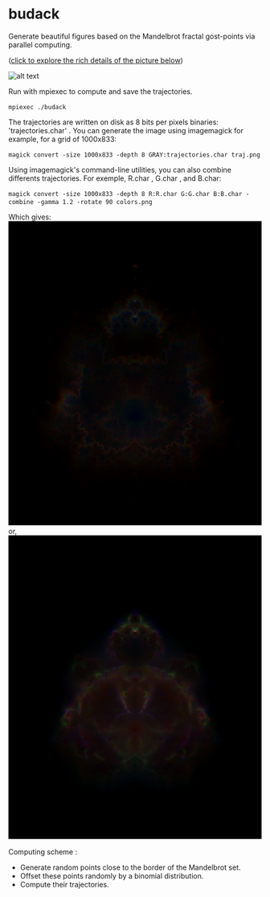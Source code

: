 # budack
Generate beautiful figures based on the Mandelbrot fractal gost-points via parallel computing. 

([click to explore the rich details of the picture below](https://raw.githubusercontent.com/Tugdual-G/budack/main/trajectories_data/trajhd.png))

![alt text](trajectories_data/trajhd.png)

Run with mpiexec to compute and save the trajectories.

    mpiexec ./budack

The trajectories are written on disk as 8 bits per pixels binaries: 'trajectories.char' .
You can generate the image using imagemagick for example, for a grid of 1000x833:

    magick convert -size 1000x833 -depth 8 GRAY:trajectories.char traj.png

Using imagemagick's command-line utilities, you can also combine differents trajectories. For exemple, R.char , G.char , and B.char:

    magick convert -size 1000x833 -depth 8 R:R.char G:G.char B:B.char -combine -gamma 1.2 -rotate 90 colors.png 

Which gives:
![alt text](trajectories_data/colors.png)
or,
![alt text](trajectories_data/colors1.png)

Computing scheme :

- Generate random points close to the border of the Mandelbrot set.
- Offset these points randomly by a binomial distribution.
- Compute their trajectories.
